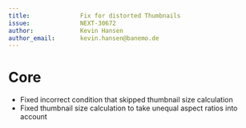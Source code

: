 ```yaml
---
title:              Fix for distorted Thumbnails
issue:              NEXT-30672
author:             Kevin Hansen
author_email:       kevin.hansen@banemo.de
---
```

# Core
*  Fixed incorrect condition that skipped thumbnail size calculation 
*  Fixed thumbnail size calculation to take unequal aspect ratios into account
